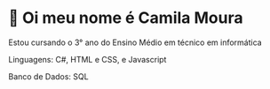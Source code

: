 <h1>👋 Oi meu nome é Camila Moura</h1>

Estou cursando o 3° ano do Ensino Médio em técnico em informática

Linguagens: C#, HTML e CSS, e Javascript

Banco de Dados: SQL

<!---
Camila12301540/Camila12301540 is a ✨ special ✨ repository because its `README.md` (this file) appears on your GitHub profile.
You can click the Preview link to take a look at your changes.
--->
